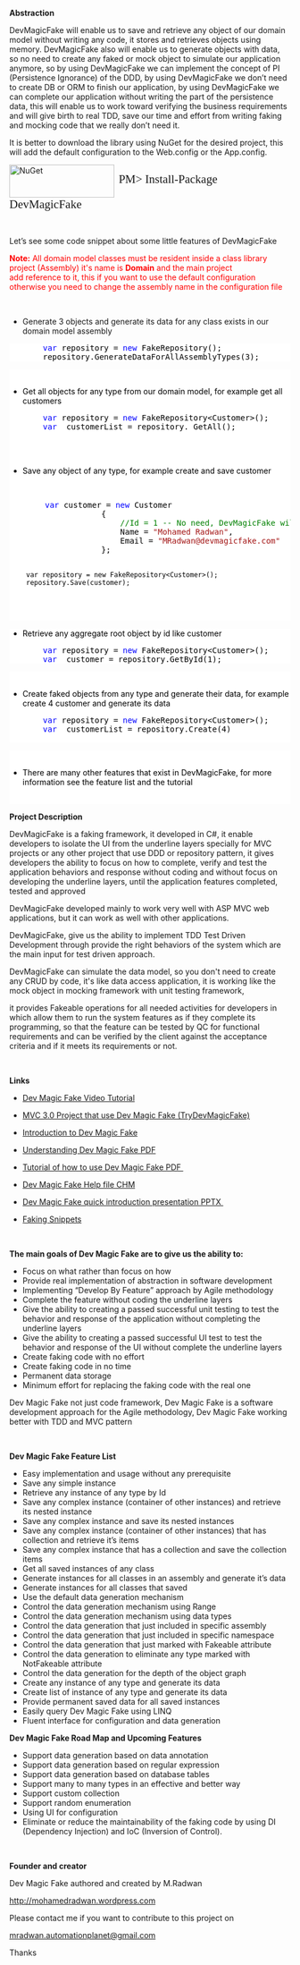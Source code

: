 <div class="wikidoc">
<p><strong>Abstraction&nbsp;</strong></p>
<p>DevMagicFake will enable us to save and retrieve any object of our domain model without writing any code, it stores and retrieves objects using memory. DevMagicFake also will enable us to generate objects with data, so no need to create any faked or mock
 object to simulate our application anymore, so by using DevMagicFake we can implement the concept of PI (Persistence Ignorance) of the DDD, by using DevMagicFake we don’t need to create DB or ORM to finish our application, by using DevMagicFake we can
 complete our application without writing the part of the persistence data, this will enable us to work toward verifying the business requirements and will give birth to real TDD, save our time and effort from writing faking and mocking code that we really
 don’t need it.</p>
<p>It is better to download the library using NuGet for the desired project, this will add the default configuration to the Web.config or the App.config.</p>
<p><a title="DevMagicFake on NuGet" href="http://nuget.org/List/Packages/DevMagicFake" target="_blank"><img src="https://public.bay.livefilestore.com/y1pTTQh4X67a6BhoB7ZooPKOdTA1sYwH7gJ9bNaBp8yKB7xhAe-esVBV2T81WjFrAqJvJmVXRBe_dekqwv-FcjOoQ/nugetlogo.png?psid=1" alt="NuGet" style="vertical-align:middle" width="188" height="59"></a>&nbsp;&nbsp;<span style="font-family:Consolas; font-size:21px; line-height:24px">PM&gt;
 Install-Package DevMagicFake</span></p>
<p><span>&nbsp;</span></p>
<p>Let’s see some code snippet about some little features of DevMagicFake</p>
<p><span style="color:#ff0000"><strong>Note:</strong>&nbsp;All domain model classes must be resident inside a class library project (Assembly) it's name is&nbsp;<strong>Domain</strong>&nbsp;and the main project add&nbsp;reference&nbsp;to it, this if you want
 to use the default configuration otherwise you need to change the assembly name in the&nbsp;configuration&nbsp;file</span></p>
<p>&nbsp;</p>
<ul>
<li>Generate 3 objects and generate its data for any class exists in our domain model assembly
</li></ul>
<div style="color:black; background-color:white">
<pre style="padding-left:60px"><span><span style="color:blue">var</span> </span>repository = <span style="color:blue">new</span> FakeRepository();<br>repository<span>.GenerateDataForAllAssemblyTypes(3);</span></pre>
</div>
<div style="color:black; background-color:white"><br>
<ul style="color:black">
<li>Get all objects for any type from our domain model, for example get all customers
</li></ul>
<div style="color:black; background-color:white">
<pre style="padding-left:60px"><span><span style="color:blue">var</span> </span>repository = <span style="color:blue">new</span> FakeRepository&lt;Customer&gt;();<br><span><span style="color:blue">var</span>  customerList = repository. GetAll();
</span></pre>
</div>
<br>
<br>
<ul style="color:black">
<li>Save any object of any type, for example create and save customer </li></ul>
<p>&nbsp;</p>
<div style="color:black; background-color:white">
<pre style="padding-left:30px">    <span style="color:blue">var</span> customer = <span style="color:blue">new</span> Customer
                {
                    <span style="color:green">//Id = 1 -- No need, DevMagicFake will assign incremental Id per type, if it's new object</span>
                    Name = <span style="color:#a31515">"Mohamed Radwan"</span>,
                    Email = <span style="color:#a31515">"MRadwan@devmagicfake.com"</span>
                };

    var repository = new FakeRepository<Customer>();
    repository.Save(customer);
</pre>
</div>
<p>&nbsp;</p>
</div>
<div style="color:black; background-color:white">
<ul style="color:black">
<li>Retrieve any aggregate root object by id like customer </li></ul>
<div style="color:black; background-color:white">
<pre style="padding-left:60px"><span><span style="color:blue">var</span> </span>repository = <span style="color:blue">new</span> FakeRepository&lt;Customer&gt;();<br><span><span style="color:blue">var</span>  customer = </span>repository.GetById(1);</pre>
</div>
</div>
<div style="color:black; background-color:white"><br>
<ul style="color:black">
<li>Create faked objects from any type and generate their data, for example create 4 customer and generate its data
</li></ul>
<div style="color:black; background-color:white">
<pre style="padding-left:60px"><span><span style="color:blue">var</span> </span>repository = <span style="color:blue">new</span> FakeRepository&lt;Customer&gt;();<br><span><span style="color:blue">var</span>  customerList = </span>repository.Create(4)<br><span>
</span></pre>
</div>
</div>
<div style="color:black; background-color:white"><br>
<ul style="color:black">
<li>There are&nbsp;many&nbsp;other features that exist in DevMagicFake, for more information see the feature list and the tutorial
</li></ul>
<p style="color:black">&nbsp;</p>
</div>
<p><strong>Project Description</strong></p>
<p>DevMagicFake is a faking framework, it developed in C#, it enable developers to isolate the UI from the underline layers specially for MVC projects or any other project that use DDD or repository pattern, it gives developers the ability to focus on how to
 complete, verify and test the application behaviors and response without coding and without focus on developing the underline layers, until the application features completed, tested and approved</p>
<p>DevMagicFake developed mainly to work very well with ASP MVC web applications, but it can work as well with other applications.</p>
<p>DevMagicFake, give us the ability to implement TDD Test Driven Development through provide the right behaviors of the system which are the main input for test driven approach.</p>
<p>DevMagicFake can simulate the data model, so you don't need to create any CRUD by code, it's like data access application, it is working like the mock object in mocking framework with unit testing framework,</p>
<p>it provides Fakeable operations for all needed activities for developers in which allow them to run the system features as if they complete its programming, so that the feature can be tested by QC for functional requirements and can be verified by the client
 against the acceptance criteria and if it meets its requirements or not.</p>
<p>&nbsp;</p>
<p><strong>Links</strong></p>
<ul>
<li><a title="Video Tutorial" href="http://mohamedradwan.wordpress.com/2011/09/03/dev-magic-fake-video-tutorial/" target="_blank">Dev Magic Fake Video Tutorial</a>
</li></ul>
<ul>
<li><a title="MVC Project" href="http://devmagicfake.codeplex.com/releases/view/72750#DownloadId=276877" target="_blank">MVC 3.0 Project that use Dev Magic Fake (TryDevMagicFake)</a>
</li></ul>
<ul>
<li><a title="Dev Magic Fake story" href="http://mohamedradwan.wordpress.com/2011/09/03/the-reasons-of-creating-and-naming-dev-magic-fake/" target="_blank">Introduction to Dev Magic Fake</a>
</li></ul>
<ul>
<li><a title="Uderstand Dev Magic Fake " href="http://devmagicfake.codeplex.com/releases/view/72750#DownloadId=276874" target="_blank">Understanding Dev Magic Fake PDF</a>
</li></ul>
<ul>
<li><a title="Dev Magic Fake Tutorial" href="http://devmagicfake.codeplex.com/releases/view/72750#DownloadId=276873" target="_blank">Tutorial of how to use Dev Magic Fake PDF&nbsp;</a>
</li></ul>
<ul>
<li><a title="Dev Magic Fake Help Fle" href="http://devmagicfake.codeplex.com/releases/view/72750#DownloadId=276876" target="_blank">Dev Magic Fake Help file CHM</a>
</li></ul>
<ul>
<li><a title="Presention of Dev Magic Fake features" href="http://devmagicfake.codeplex.com/releases/view/72750#DownloadId=276875" target="_blank">Dev Magic Fake quick introduction presentation PPTX&nbsp;</a>
</li></ul>
<ul>
<li><a title="Presention of Dev Magic Fake features" href="http://devmagicfake.codeplex.com/releases/view/72750#DownloadId=302003" target="_blank">Faking Snippets</a>
</li></ul>
<p>&nbsp;</p>
<p><strong>The main goals of Dev Magic Fake are to give us the ability to:</strong></p>
<ul>
<li>Focus on what rather than focus on how </li><li>Provide real implementation of abstraction in software development </li><li>Implementing “Develop By Feature” approach by Agile methodology </li><li>Complete the feature without coding the underline layers </li><li>Give the ability to creating a passed successful unit testing to test the behavior and response of the application without completing the underline layers
</li><li>Give the ability to creating a passed successful UI test to test the behavior and response of the UI without complete the underline layers
</li><li>Create faking code with no effort </li><li>Create faking code in no time </li><li>Permanent data storage </li><li>Minimum effort for replacing the faking code with the real one </li></ul>
<p>Dev Magic Fake not just code framework, Dev Magic Fake is a software development approach for the Agile methodology, Dev Magic Fake working better with TDD and MVC pattern</p>
<p>&nbsp;</p>
<p><strong>Dev Magic Fake Feature List</strong></p>
<ul>
<li>Easy implementation and usage without any prerequisite </li><li>Save any simple instance </li><li>Retrieve any instance of any type by Id </li><li>Save any complex instance (container of other instances) and retrieve its nested instance
</li><li>Save any complex instance and save its nested instances </li><li>Save any complex instance (container of other instances) that has collection and retrieve it’s items
</li><li>Save any complex instance that has a collection and save the collection items
</li><li>Get all saved instances of any class </li><li>Generate instances for all classes in an assembly and generate it’s data
</li><li>Generate instances for all classes that saved </li><li>Use the default data generation mechanism </li><li>Control the data generation mechanism using Range </li><li>Control the data generation mechanism using data types </li><li>Control the data generation that just included in specific assembly </li><li>Control the data generation that just included in specific namespace </li><li>Control the data generation that just marked with Fakeable attribute </li><li>Control the data generation to eliminate any type marked with NotFakeable attribute
</li><li>Control the data generation for the depth of the object graph </li><li>Create any instance of any type and generate its data </li><li>Create list of instance of any type and generate its data </li><li>Provide permanent saved data for all saved instances </li><li>Easily query Dev Magic Fake using LINQ </li><li>Fluent interface for configuration and data generation </li></ul>
<p><strong>Dev Magic Fake Road Map and Upcoming Features</strong></p>
<ul>
<li>Support data generation based on data annotation </li><li>Support data generation based on regular expression </li><li>Support data generation based on database tables </li><li>Support many to many types in an effective and better way </li><li>Support custom collection </li><li>Support random enumeration </li><li>Using UI for configuration </li><li>Eliminate or reduce the maintainability of the faking code by using DI (Dependency Injection) and IoC (Inversion of Control).
</li></ul>
<p>&nbsp;</p>
<p><strong>Founder and creator</strong></p>
<p>Dev Magic Fake authored and created by M.Radwan</p>
<p><a href="http://mohamedradwan.com/">http://mohamedradwan.wordpress.com</a></p>
<p>Please contact me if you want to contribute to this project on</p>
<p><a title="email" href="mailto:mradwan.automationplanet@gmail.com" target="_blank">mradwan.automationplanet@gmail.com</a></p>
<p>Thanks</p>
</div>
</div>
